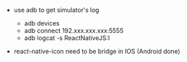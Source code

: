 * use adb to get simulator's log
  * adb devices
  * adb connect 192.xxx.xxx.xxx:5555
  * adb logcat -s ReactNativeJS:I

* react-native-icon need to be bridge in IOS (Android done)
